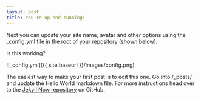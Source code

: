 ```yaml
---
layout: post
title: You're up and running!
---
```


Next you can update your site name, avatar and other options using the _config.yml file in the root of your repository (shown below).

Is this working?

![_config.yml]({{ site.baseurl }}/images/config.png)

The easiest way to make your first post is to edit this one. Go into /_posts/ and update the Hello World markdown file. For more instructions head over to the [Jekyll Now repository](https://github.com/barryclark/jekyll-now) on GitHub.

